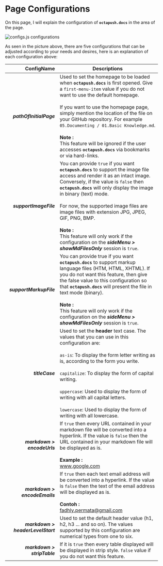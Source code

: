 # Page Configurations

On this page, I will explain the configuration of **`octapush.docs`** in the area of the page.

![configs.js configurations](https://cdn.rawgit.com/octapush/documentations/e3fbb665/octapush.docs/00.ASSETS/images/configs-js-behave-page.png)

 As seen in the picture above, there are five configurations that can be adjusted according to your needs and desires, here is an explanation of each configuration above:

ConfigName                        | Descriptions
--------------------------------: | ------------
_**pathOfInitialPage**_           | Used to set the homepage to be loaded when **`octapush.docs`** is first opened. Give a `first-menu-item` value if you do not want to use the default homepage.<br /><br />If you want to use the homepage page, simply mention the location of the file on your GitHub repository. For example `05.Documenting / 01.Basic Knowledge.md`.<br /><br />**Note :**<br />This feature will be ignored if the user accesses **`octapush.docs`** via bookmarks or via hard-links.
_**supportImageFile**_            | You can provide `true` if you want **`octapush.docs`** to support the image file access and render it as an intact image. Conversely, if the value is `false` then **`octapush.docs`** will only display the image in binary (text) mode.<br /><br />For now, the supported image files are image files with extension JPG, JPEG, GIF, PNG, BMP.<br /><br />**Note :**<br />This feature will only work if the configuration on the _**sideMenu > showMdFilesOnly**_ session is `true`.
_**supportMarkupFile**_           | You can provide true if you want **`octapush.docs`** to support markup language files (HTM, HTML, XHTML). If you do not want this feature, then give the false value to this configuration so that **`octapush.docs`** will present the file in text mode (binary).<br /><br />**Note :**<br />This feature will only work if the configuration on the _**sideMenu > showMdFilesOnly**_ session is `true`.
_**titleCase**_                   | Used to set the **header** text case. The values that you can use in this configuration are:<br /><br />`as-is`: To display the form letter writing as is, according to the form you write.<br /><br />`capitalize`: To display the form of capital writing.<br /><br />`uppercase`: Used to display the form of writing with all capital letters.<br /><br />`lowercase`: Used to display the form of writing with all lowercase.
_**markdown > encodeUrls**_       | If `true` then every URL contained in your markdown file will be converted into a hyperlink. If the value is `false` then the URL contained in your markdown file will be displayed as is.<br /><br />**Example :**<br />www.google.com
_**markdown > encodeEmails**_     | If `true` then each text email address will be converted into a hyperlink. If the value is `false` then the text of the email address will be displayed as is.<br /><br />**Contoh :**<br />fadhly.permata@gmail.com
_**markdown > headerLevelStart**_ | Used to set the default header value (h1, h2, h3 ... and so on). The values supported by this configuration are numerical types from one to six.
_**markdown > stripTable**_       | If it is `true` then every table displayed will be displayed in strip style. `false` value if you do not want this feature.